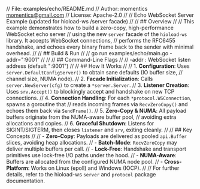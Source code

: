 // File: examples/echo/README.md
// Author: momentics <momentics@gmail.com>
// License: Apache-2.0
//
// Echo WebSocket Server Example (updated for hioload-ws /server facade)
//
// ## Overview
//
// This example demonstrates how to build a zero-copy, high-performance WebSocket echo server
// using the new `server` facade of the `hioload-ws` library. It accepts WebSocket connections,
// performs the RFC6455 handshake, and echoes every binary frame back to the sender with minimal overhead.
//
// ## Build & Run
//
//   go run examples/echo/main.go -addr=":9001"
//
//
// ## Command-Line Flags
//
//   -addr : WebSocket listen address (default ":9001")
//
// ## How It Works
//
// 1. **Configuration**: Uses `server.DefaultConfigServer()` to obtain sane defaults (IO buffer size,
//    channel size, NUMA node).
// 2. **Facade Initialization**: Calls `server.NewServer(cfg)` to create a `*server.Server`.
// 3. **Listener Creation**: Uses `srv.Accept()` to blockingly accept and handshake on new TCP connections.
// 4. **Connection Handling**: For each `*protocol.WSConnection`, spawns a goroutine that
//    reads incoming frames via `RecvZeroCopy()` and echoes them back via `SendFrame()`.
// 5. **Zero-Copy & NUMA**: All payload buffers originate from the NUMA-aware buffer pool,
//    avoiding extra allocations and copies.
// 6. **Graceful Shutdown**: Listens for SIGINT/SIGTERM, then closes `listener` and `srv`, exiting cleanly.
//
// ## Key Concepts
//
// - **Zero-Copy**: Payloads are delivered as pooled `api.Buffer` slices, avoiding heap allocations.
// - **Batch-Mode**: `RecvZeroCopy` may deliver multiple buffers per call.
// - **Lock-Free**: Handshake and transport primitives use lock-free I/O paths under the hood.
// - **NUMA-Aware**: Buffers are allocated from the configured NUMA node pool.
// - **Cross-Platform**: Works on Linux (epoll) and Windows (IOCP).
//
// For further details, refer to the hioload-ws `server` and `protocol` package documentation.
